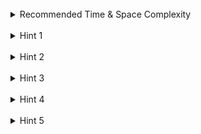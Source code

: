 <br>
<details class="hint-accordion">  
    <summary>Recommended Time & Space Complexity</summary>
    <p>
    You should aim for a solution as good or better than <code>O(n ^ 2)</code> time and <code>O(n ^ 2)</code> space, where <code>n</code> is the size of the input array.
    </p>
</details>

<br>
<details class="hint-accordion">  
    <summary>Hint 1</summary>
    <p>
    A subsequence is formed by selecting elements while maintaining their order. Using recursion, we can generate all subsequences. The recursive function returns the length of the longest increasing subsequence up to index <code>i</code>, processing from left to right. At each step, we decide whether to include or exclude the current element.
    </p>
</details>

<br>
<details class="hint-accordion">  
    <summary>Hint 2</summary>
    <p>
    Since the sequence must be increasing, we represent choices by adding <code>1</code> when including an element and <code>0</code> when excluding it. In recursion, how can we ensure the current element is greater than the previous one? Perhaps additional information is needed to process it.
    </p>
</details>

<br>
<details class="hint-accordion">  
    <summary>Hint 3</summary>
    <p>
    We can store the index of the previously chosen element as <code>j</code>, making it easier to process the current element at index <code>i</code>. If and only if <code>j == -1</code> or <code>nums[i] > nums[j]</code>, we include the current element and extend the recursive path. Can you determine the recurrence relation? At most, two recursive calls are made at each recursion step.
    </p>
</details>

<br>
<details class="hint-accordion">  
    <summary>Hint 4</summary>
    <p>
    We stop the recursion when index <code>i</code> goes out of bounds and return <code>0</code> since no more elements can be added. The initial recursion call starts with <code>j = -1</code>. At each step, we include the current element if it is greater than the previous one and continue the recursion, or we exclude it and explore the next possibility. We return the maximum value obtained from both paths.
    </p>
</details>

<br>
<details class="hint-accordion">  
    <summary>Hint 5</summary>
    <p>
    The time complexity of this approach is exponential. We can use memoization to store results of recursive calls and avoid recalculations. A hash map or a <code>2D</code> array can be used to cache these results.
    </p>
</details>
